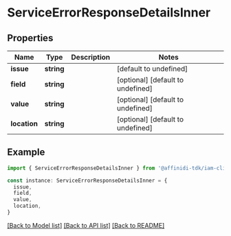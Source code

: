 # ServiceErrorResponseDetailsInner

## Properties

| Name         | Type       | Description | Notes                             |
| ------------ | ---------- | ----------- | --------------------------------- |
| **issue**    | **string** |             | [default to undefined]            |
| **field**    | **string** |             | [optional] [default to undefined] |
| **value**    | **string** |             | [optional] [default to undefined] |
| **location** | **string** |             | [optional] [default to undefined] |

## Example

```typescript
import { ServiceErrorResponseDetailsInner } from '@affinidi-tdk/iam-client'

const instance: ServiceErrorResponseDetailsInner = {
  issue,
  field,
  value,
  location,
}
```

[[Back to Model list]](../README.md#documentation-for-models) [[Back to API list]](../README.md#documentation-for-api-endpoints) [[Back to README]](../README.md)
